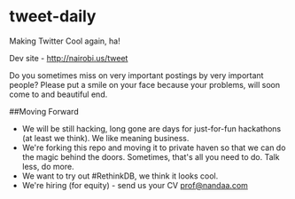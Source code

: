# tweet-daily
Making Twitter Cool again, ha!

Dev site - http://nairobi.us/tweet

Do you sometimes miss on very important postings by very important people? Please put a smile on your face because your problems, will soon come to and beautiful end.

##Moving Forward
* We will be still hacking, long gone are days for just-for-fun hackathons (at least we think). We like meaning business.
* We're forking this repo and moving it to private haven so that we can do the magic behind the doors. Sometimes, that's all you need to do. Talk less, do more.
* We want to try out #RethinkDB, we think it looks cool.
* We're hiring (for equity) - send us your CV prof@nandaa.com
